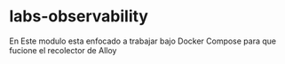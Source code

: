 # labs-observability

En Este modulo esta enfocado a trabajar bajo Docker Compose para que fucione el recolector de Alloy




